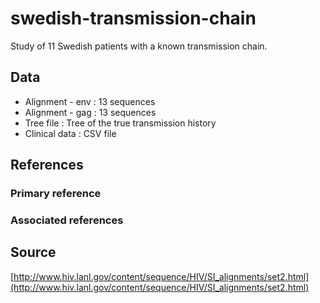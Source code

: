 # swedish-transmission-chain

Study of 11 Swedish patients with a known transmission chain.

## Data

- Alignment - env : 13 sequences
- Alignment - gag : 13 sequences
- Tree file : Tree of the true transmission history
- Clinical data : CSV file

## References

### Primary reference

### Associated references

## Source

[http://www.hiv.lanl.gov/content/sequence/HIV/SI_alignments/set2.html](http://www.hiv.lanl.gov/content/sequence/HIV/SI_alignments/set2.html)
